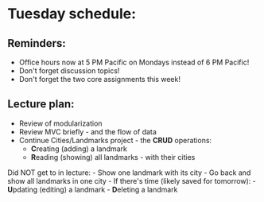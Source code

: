 # Tuesday schedule:

## Reminders:
- Office hours now at 5 PM Pacific on Mondays instead of 6 PM Pacific!
- Don't forget discussion topics!
- Don't forget the two core assignments this week!

## Lecture plan:
- Review of modularization
- Review MVC briefly - and the flow of data
- Continue Cities/Landmarks project - the **CRUD** operations:
    - **C**reating (adding) a landmark
    - **R**eading (showing) all landmarks - with their cities

Did NOT get to in lecture:
    - Show one landmark with its city
    - Go back and show all landmarks in one city
    - If there's time (likely saved for tomorrow):
        - **U**pdating (editing) a landmark
        - **D**eleting a landmark